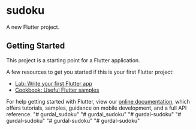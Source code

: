 # sudoku

A new Flutter project.

## Getting Started

This project is a starting point for a Flutter application.

A few resources to get you started if this is your first Flutter project:

- [Lab: Write your first Flutter app](https://flutter.dev/docs/get-started/codelab)
- [Cookbook: Useful Flutter samples](https://flutter.dev/docs/cookbook)

For help getting started with Flutter, view our
[online documentation](https://flutter.dev/docs), which offers tutorials,
samples, guidance on mobile development, and a full API reference.
"# gurdal_sudoku" 
"# gurdal_sudoku" 
"# gurdal-sudoku" 
"# gurdal-sudoku" 
"# gurdal-sudoku" 
"# gurdal-sudoku" 
